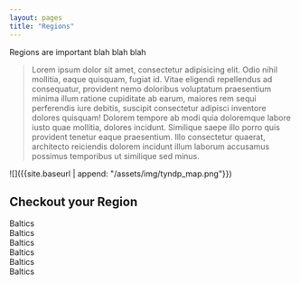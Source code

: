 ```yaml
---
layout: pages
title: "Regions"
---
```

Regions are important blah blah blah

>Lorem ipsum dolor sit amet, consectetur adipisicing elit. Odio nihil mollitia, eaque quisquam, fugiat id. Vitae eligendi repellendus ad consequatur, provident nemo doloribus voluptatum praesentium minima illum ratione cupiditate ab earum, maiores rem sequi perferendis iure debitis, suscipit consectetur adipisci inventore dolores quisquam! Dolorem tempore ab modi quia doloremque labore iusto quae mollitia, dolores incidunt. Similique saepe illo porro quis provident tenetur eaque praesentium. Illo consectetur quaerat, architecto reiciendis dolorem incidunt illum laborum accusamus possimus temporibus ut similique sed minus.

![]({{site.baseurl | append: "/assets/img/tyndp_map.png"}})

## Checkout your Region

<div class="row small-up-1 medium-up-2 large-up-3">
  <div class="column">
    <img src="//placehold.it/300x300" class="thumbnail" alt="">
    <div class="title">Baltics</div>
  </div>
  <div class="column">
    <img src="//placehold.it/300x300" class="thumbnail" alt="">
    <div class="title">Baltics</div>
  </div>
  <div class="column">
    <img src="//placehold.it/300x300" class="thumbnail" alt="">
    <div class="title">Baltics</div>
  </div>
  <div class="column">
    <img src="//placehold.it/300x300" class="thumbnail" alt="">
    <div class="title">Baltics</div>
  </div>
  <div class="column">
    <img src="//placehold.it/300x300" class="thumbnail" alt="">
    <div class="title">Baltics</div>
  </div>
  <div class="column">
    <img src="//placehold.it/300x300" class="thumbnail" alt="">
    <div class="title">Baltics</div>
  </div>
</div>